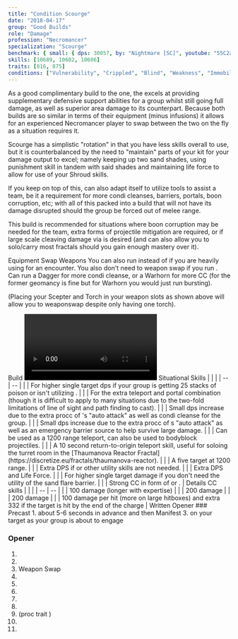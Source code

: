 ```yaml
---
title: "Condition Scourge"
date: "2018-04-17"
group: "Good Builds"
role: "Damage"
profession: "Necromancer"
specialization: "Scourge"
benchmark: { small: { dps: 30057, by: "Nightmare [SC]", youtube: "55C2a5ITXfo"}}
skills: [10689, 10602, 10606]
traits: [816, 875]
conditions: ["Vulnerability", "Crippled", "Blind", "Weakness", "Immobile"]
---
```


As a good complimentary build to the <Specialization name="reaper" prefix="Condition"/> one, the <Specialization name="Scourge" prefix="Condition"/> excels at providing supplementary defensive support abilities for a group whilst still going full damage, as well as superior area damage to its <Specialization name="reaper" prefix="Condition"/> counterpart. Because both builds are so similar in terms of their equipment (minus infusions) it allows for an experienced Necromancer player to swap between the two on the fly as a situation requires it. 

Scourge has a simplistic "rotation" in that you have less skills overall to use, but it is counterbalanced by the need to "maintain" parts of your kit for your damage output to excel; namely keeping up two sand shades, using punishment skill in tandem with said shades and maintaining life force to allow for use of your Shroud skills.

If you keep on top of this, <Specialization name="Scourge" prefix="Condition"/> can also adapt itself to utilize tools to assist a team, be it a requirement for more condi cleanses, barriers, portals, boon corruption, etc; with all of this packed into a build that will not have its damage disrupted should the group be forced out of melee range.

This build is recommended for situations where boon corruption may be needed for the team, extra forms of projectile mitigation are required, or if large scale cleaving damage via <Skill id="10606"/> is desired (and can also allow you to solo/carry most fractals should you gain enough mastery over it).

<Divider>
Equipment
</Divider>

<Grid>
<Column>
<Armor helmId="75770" helmRuneId="83502" helmRuneCount="6" helmAffix="Viper" helmRune="Renegade" shouldersId="73225" shouldersRuneId="83502" shouldersRuneCount="6" shouldersAffix="Viper" shouldersRune="Renegade" coatId="71436" coatRuneId="83502" coatRuneCount="6" coatAffix="Viper" coatRune="Renegade" glovesId="73852" glovesRuneId="83502" glovesRuneCount="6" glovesAffix="Viper" glovesRune="Renegade" leggingsId="75378" leggingsRuneId="83502" leggingsRuneCount="6" leggingsAffix="Viper" leggingsRune="Renegade" bootsId="74264" bootsRuneId="83502" bootsRuneCount="6" bootsAffix="Viper" bootsRune="Renegade"/>
</Column>

<Column>
<Weapons weapon1MainId="76688" weapon1MainSigil1Id="44950" weapon1MainSigil2Id="" weapon1MainType="Scepter" weapon1MainAffix="Viper" weapon1MainSigil1="Malice" weapon1MainSigil2="" weapon1OffId="empty" weapon1OffSigilId="" weapon1OffType="" weapon1OffAffix="Empty" weapon1OffSigil="" weapon2MainId="empty" weapon2MainSigil1Id="" weapon2MainType="" weapon2MainAffix="Empty" weapon2MainSigil1="" weapon2OffId="76271" weapon2OffSigilId="24605" weapon2OffType="Torch" weapon2OffAffix="Viper" weapon2OffSigil="Geomancy"/>

</Column>

<Column>
<Trinkets backItemId="79830" backItemStatId="1113" backItemAffix="Viper" accessory1Id="80002" accessory1StatId="1113" accessory1Affix="Viper" accessory2Id="79745" accessory2StatId="1113" accessory2Affix="Viper" amuletId="79980" amuletStatId="1113" amuletAffix="Viper" ring1Id="80793" ring1StatId="1113" ring1Affix="Viper" ring2Id="79710" ring2StatId="1113" ring2Affix="Viper"/>

<Consumables foodId="84550" utilityId="77567" infusionId="37130"/>
</Column>
<Card>
<CardHeader>
Swap Weapons
</CardHeader>
<CardContent>
You can also run <Item id="44944"/> instead of <Item id="24605"/> if you are heavily using <Skill id="10606"/> for an encounter. You also don't need to weapon swap if you run <Item id="44944"/>. Can run a Dagger for more condi cleanse, or a Warhorn for more CC (for the former geomancy is fine but for Warhorn you would just run bursting). 

(Placing your Scepter and Torch in your weapon slots as shown above will allow you to weaponswap despite only having one torch).
</CardContent>
</Card>
</Grid>

<Divider>
Build
</Divider>

<Grid>
<Column width="9">
<Traits traits1Id="39" traits1="Curses" traits1Selected="815,816,801" traits2Id="50" traits2="Soul Reaping" traits2Selected="875,861,905" traits3Id="60" traits3="Scourge" traits3Selected="2074,2067,2164"/>
<Skills weapon1Skill1="" weapon1Skill2="" weapon1Skill3="" weapon1Skill4="" weapon1Skill5="" utilitySkill1="43148" utilitySkill2="10689" utilitySkill3="10544" utilitySkill4="10606" utilitySkill5="10549"/>
<Video videoId="55C2a5ITXfo" videoTitle="30057 DPS by Nightmare [SC]"/>
</Column>
<Column>


<Card>
<CardHeader>
Situational Skills
</CardHeader>
<CardContent>
| | |
| -- | -- |
| <Skill id="40274" size="big" text="false"/> | For higher single target dps if your group is getting 25 stacks of poison or isn't utilizing <Skill id="10606"/>. |
| <Skill id="42917" size="big" text="false"/> | For the extra teleport and portal combination (though it is difficult to apply to many situations due to the two-fold limitations of line of sight and path finding to cast). |
| <Skill id="40813" size="big" text="false"/> | Small dps increase due to the extra procc of <Skill id="44946"/>'s "auto attack" as well as condi cleanse for the group. |
| <Skill id="43448" size="big" text="false"/> | Small dps increase due to the extra procc of <Skill id="44946"/>s "auto attack" as well as an emergency barrier source to help survive large damage. |
| <Skill id="10543" size="big" text="false"/> | Can be used as a 1200 range teleport, can also be used to bodyblock projectiles. |
| <Skill id="10685" size="big" text="false"/> | A 10 second return-to-origin teleport skill, useful for soloing the turret room in the [Thaumanova Reactor Fractal](https://discretize.eu/fractals/thaumanova-reactor). |
| <Skill id="10620" size="big" text="false"/> | A five target <Control name="pull"/> at 1200 range. |
| <Skill id="10533" size="big" text="false"/> | Extra DPS if <Skill id="10606"/> or other utility skills are not needed. |
| <Skill id="10589" size="big" text="false"/> | Extra DPS and Life Force. |
| <Skill id="10547" size="big" text="false"/> | For higher single target damage if you don't need the utility of the sand flare barrier. |
| <Skill id="10646" size="big" text="false"/> | Strong CC in form of <Control name="knockdown"/> or <Control name="launch"/>. |
</CardContent>
</Card>
</Column>
</Grid>

<Divider>
Details
</Divider>

<Grid>
<Column width="9">
<Card>
<CardHeader>
CC skills
</CardHeader>
<CardContent>
| | |
| -- | -- |
| <Skill id="44428"/> | 100 damage (longer with expertise) |
| <Skill id="44296"/> | 200 damage |
| <Skill id="10556"/> | 200 damage |
| <Skill id="10647"/> | 100 damage per hit (more on large hitboxes) and extra 332 if the target is hit by the end of the charge |
</CardContent>
</Card>
</Column>

<Column>
<Card>
<CardHeader>
Written Opener
</CardHeader>
<CardContent>
### Precast
1. <Skill id="43148"/> about 5-6 seconds in advance and then Manifest
3. <Skill id="44946"/> on your target as your group is about to engage

### Opener

1. <Skill id="40274"/>
2. <Skill id="44946"/>
3. Weapon Swap
4. <Skill id="45846"/>
5. <Skill id="10544"/>
6. <Skill id="44296"/>
7. <Skill id="10549"/>
8. <Skill id="10544"/>
9. <Skill id="44663"/> (proc trait <Trait id="2013" text="false"/>)
10. <Skill id="10709"/>
11. <Skill id="10532"/>
</CardContent>
</Card>


</Column>
</Grid>
